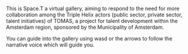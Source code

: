 This is Space.T a virtual gallery, aiming to respond to the need for more collaboration among the Triple Helix actors (public sector, private sector, talent initiatives) of TOMAS, a project for talent development within the Amsterdam region, sponsored by the Municipality of Amsterdam.

You can guide into the gallery using wasd or the arrows to follow the narrative voice which will guide you.
